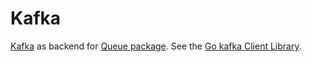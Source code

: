 # Kafka

[Kafka](https://kafka.apache.org/) as backend for [Queue package](https://github.com/golang-queue/queue). See the [Go kafka Client Library]( github.com/segmentio/kafka-go).


